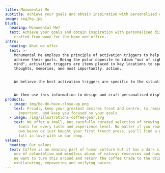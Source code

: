 ```yaml
---
title: Monumental Me
subtitle: Achieve your goals and obtain inspiration with personalised displays hand crafted from wood for the home and office.
image: img/bg.jpg
blurb:
  heading: Monumental Me?
  text: Achieve your goals and obtain inspiration with personalised displays hand
    crafted from wood for the home and office.
intro:
  heading: What we offer
  text: >-
    Monumental Me employs the principle of activation triggers to help people
    achieve their goals. Being the polar opposite to idiom "out of sight, out of
    mind", activation triggers are items placed in key locations to spark
    thoughts, memories, and most importantly, action.


    We believe the best activation triggers are specific to the situation, so we start by helping you and your employees explore the details of the goals being aimed at, and map out the steps required to achieve them.


    We then use this information to design and craft personalised displays to be hung in key locations within homes and offices, which help gently nudge people towards their desires outcome.
products:
  - image: img/be-do-have-close-up.png
    text: Proudly keep your greatest desires front and centre, to remind you what's
      important, and keep you focused on your goals.
  - image: /img/illustrations-coffee-gear.svg
    text: We offer a small, but carefully curated selection of brewing gear and
      tools for every taste and experience level. No matter if you roast your
      own beans or just bought your first french press, you’ll find a gadget to
      fall in love with in our shop.
values:
  heading: Our values
  text: Coffee is an amazing part of human culture but it has a dark side too –
    one of colonialism and mindless abuse of natural resources and human lives.
    We want to turn this around and return the coffee trade to the drink’s
    exhilarating, empowering and unifying nature.
---
```

